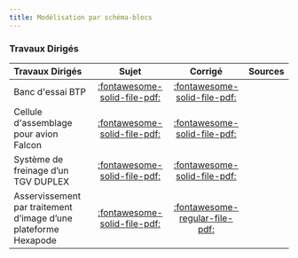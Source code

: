 ```yaml
---
title: Modélisation par schéma-blocs 
---
```


### Travaux Dirigés 
 
| Travaux Dirigés | Sujet | Corrigé | Sources  | 
| :-------------- | :---: | :-----: | :------: | 
| Banc d'essai BTP | [:fontawesome-solid-file-pdf:](http://xpessoles-cpge.fr/pdf/Cy_01_Ch_02_03_TD_01_BTP_Sujet.pdf) | [:fontawesome-solid-file-pdf:](http://xpessoles-cpge.fr/pdf/Cy_01_Ch_02_03_TD_01_BTP_Corrige.pdf) | 
| Cellule d'assemblage pour avion Falcon | [:fontawesome-solid-file-pdf:](http://xpessoles-cpge.fr/pdf/Cy_01_Ch_02_03_TD_02_AssemblageFalcon_Sujet.pdf) | [:fontawesome-solid-file-pdf:](http://xpessoles-cpge.fr/pdf/Cy_01_Ch_02_03_TD_02_AssemblageFalcon_Corrige.pdf) | 
| Système de freinage d’un TGV DUPLEX | [:fontawesome-solid-file-pdf:](http://xpessoles-cpge.fr/pdf/Cy_01_Ch_02_Sy_TD_03_Freinage_Sujet.pdf) | [:fontawesome-solid-file-pdf:](http://xpessoles-cpge.fr/pdf/Cy_01_Ch_02_Sy_TD_03_Freinage_Corrige.pdf) | 
| Asservissement par traitement d’image d’une plateforme Hexapode | [:fontawesome-solid-file-pdf:](http://xpessoles-cpge.fr/pdf/Cy_01_Ch_02_Sy_TD_04_Hexapode_Sujet.pdf) | [:fontawesome-regular-file-pdf:](http://xpessoles-cpge.fr/pdf/Cy_01_Ch_02_Sy_TD_04_Hexapode_Corrige.pdf) | 

